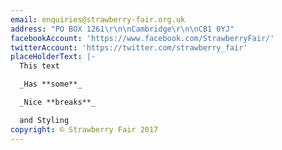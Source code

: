 ```yaml
---
email: enquiries@strawberry-fair.org.uk
address: "PO BOX 1261\r\n\nCambridge\r\n\nCB1 0YJ"
facebookAccount: 'https://www.facebook.com/StrawberryFair/'
twitterAccount: 'https://twitter.com/strawberry_fair'
placeHolderText: |-
  This text

  _Has **some**_

  _Nice **breaks**_

  and Styling
copyright: © Strawberry Fair 2017
---
```


